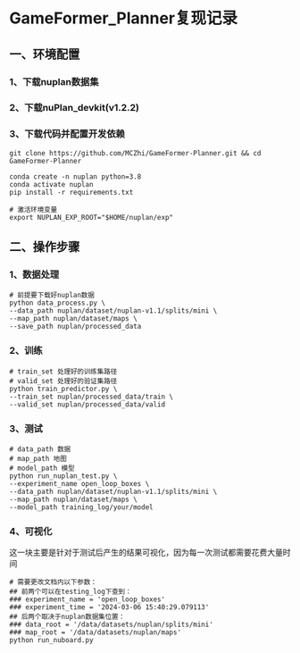 # GameFormer_Planner复现记录

## 一、环境配置
### 1、下载nuplan数据集
### 2、下载nuPlan_devkit(v1.2.2)
### 3、下载代码并配置开发依赖
```shell
git clone https://github.com/MCZhi/GameFormer-Planner.git && cd GameFormer-Planner

conda create -n nuplan python=3.8
conda activate nuplan
pip install -r requirements.txt

# 激活环境变量
export NUPLAN_EXP_ROOT="$HOME/nuplan/exp"
```

## 二、操作步骤
### 1、数据处理
```shell
# 前提要下载好nuplan数据
python data_process.py \
--data_path nuplan/dataset/nuplan-v1.1/splits/mini \
--map_path nuplan/dataset/maps \
--save_path nuplan/processed_data
```

### 2、训练
```shell
# train_set 处理好的训练集路径
# valid_set 处理好的验证集路径
python train_predictor.py \
--train_set nuplan/processed_data/train \
--valid_set nuplan/processed_data/valid
```

### 3、测试
```shell
# data_path 数据
# map_path 地图
# model_path 模型
python run_nuplan_test.py \
--experiment_name open_loop_boxes \
--data_path nuplan/dataset/nuplan-v1.1/splits/mini \
--map_path nuplan/dataset/maps \
--model_path training_log/your/model
```

### 4、可视化
这一块主要是针对于测试后产生的结果可视化，因为每一次测试都需要花费大量时间
```shell
# 需要更改文档内以下参数：
## 前两个可以在testing_log下查到：
### experiment_name = 'open_loop_boxes'
### experiment_time = '2024-03-06 15:40:29.079113'
## 后两个取决于nuplan数据集位置：
### data_root = '/data/datasets/nuplan/splits/mini'
### map_root = '/data/datasets/nuplan/maps'
python run_nuboard.py
```